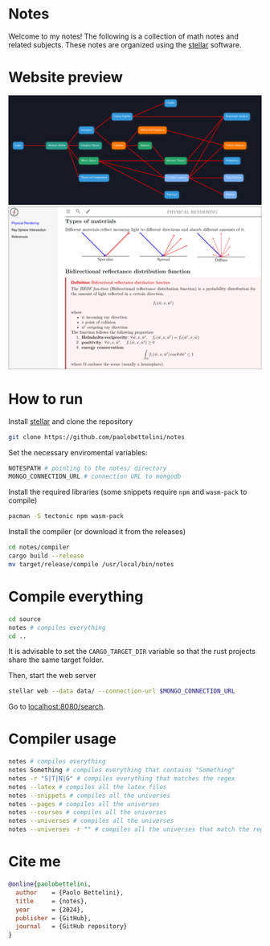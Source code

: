 # Notes

Welcome to my notes! The following is a collection of math notes
and related subjects.
These notes are organized using the [stellar](https://github.com/paolobettelini/stellar)
software.

# Website preview

![universe preview](./media/universe.png)
![course preview](./media/physicalrendering.png)

# How to run
Install [stellar](https://github.com/paolobettelini/stellar)
and clone the repository
```bash
git clone https://github.com/paolobettelini/notes
```
Set the necessary enviromental variables:
```bash
NOTESPATH # pointing to the notes/ directory
MONGO_CONNECTION_URL # connection URL to mongodb
```
Install the required libraries (some snippets require `npm` and `wasm-pack` to compile)
```bash
pacman -S tectonic npm wasm-pack 
```
Install the compiler (or download it from the releases)
```bash
cd notes/compiler
cargo build --release
mv target/release/compile /usr/local/bin/notes
```
# Compile everything
```bash
cd source
notes # compiles everything
cd ..
```

It is advisable to set the `CARGO_TARGET_DIR` variable so that
the rust projects share the same target folder.

Then, start the web server
```bash
stellar web --data data/ --connection-url $MONGO_CONNECTION_URL
```
Go to [localhost:8080/search](http://localhost:8080/search).

# Compiler usage
```bash
notes # compiles everything
notes Something # compiles everything that contains "Something"
notes -r "S|T|N|G" # compiles everything that matches the regex
notes --latex # compiles all the latex files
notes --snippets # compiles all the universes
notes --pages # compiles all the universes
notes --courses # compiles all the universes
notes --universes # compiles all the universes
notes --universes -r "" # compiles all the universes that match the regex
```


# Cite me
```bib
@online{paolobettelini,
  author    = {Paolo Bettelini},
  title     = {notes},
  year      = {2024},
  publisher = {GitHub},
  journal   = {GitHub repository}
}
```